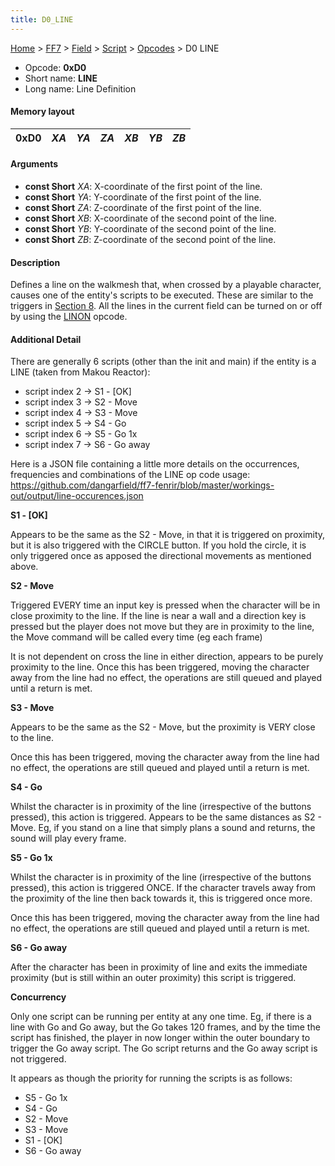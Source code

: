 ```yaml
---
title: D0_LINE
---
```


[Home](../../../../Main_Page.md) > [FF7](../../../../FF7.md) > [Field](../../../Field.md) > [Script](../../Script.md) > [Opcodes](../Opcodes.md) > D0 LINE

-   Opcode: **0xD0**
-   Short name: **LINE**
-   Long name: Line Definition

#### Memory layout

| 0xD0 | *XA* | *YA* | *ZA* | *XB* | *YB* | *ZB* |
|------|------|------|------|------|------|------|

#### Arguments

-   **const Short** *XA*: X-coordinate of the first point of the line.
-   **const Short** *YA*: Y-coordinate of the first point of the line.
-   **const Short** *ZA*: Z-coordinate of the first point of the line.
-   **const Short** *XB*: X-coordinate of the second point of the line.
-   **const Short** *YB*: Y-coordinate of the second point of the line.
-   **const Short** *ZB*: Z-coordinate of the second point of the line.

#### Description

Defines a line on the walkmesh that, when crossed by a playable character, causes one of the entity's scripts to be executed. These are similar to the triggers in [Section 8](FF7/Field/3D_Related "wikilink"). All the lines in the current field can be turned on or off by using the [LINON](D1_LINON.md) opcode.

#### Additional Detail

There are generally 6 scripts (other than the init and main) if the entity is a LINE (taken from Makou Reactor):

-   script index 2 -&gt; S1 - \[OK\]
-   script index 3 -&gt; S2 - Move
-   script index 4 -&gt; S3 - Move
-   script index 5 -&gt; S4 - Go
-   script index 6 -&gt; S5 - Go 1x
-   script index 7 -&gt; S6 - Go away

Here is a JSON file containing a little more details on the occurrences, frequencies and combinations of the LINE op code usage: <https://github.com/dangarfield/ff7-fenrir/blob/master/workings-out/output/line-occurences.json>

**S1 - \[OK\]**

Appears to be the same as the S2 - Move, in that it is triggered on proximity, but it is also triggered with the CIRCLE button. If you hold the circle, it is only triggered once as apposed the directional movements as mentioned above.

**S2 - Move**

Triggered EVERY time an input key is pressed when the character will be in close proximity to the line. If the line is near a wall and a direction key is pressed but the player does not move but they are in proximity to the line, the Move command will be called every time (eg each frame)

It is not dependent on cross the line in either direction, appears to be purely proximity to the line. Once this has been triggered, moving the character away from the line had no effect, the operations are still queued and played until a return is met.

**S3 - Move**

Appears to be the same as the S2 - Move, but the proximity is VERY close to the line.

Once this has been triggered, moving the character away from the line had no effect, the operations are still queued and played until a return is met.

**S4 - Go**

Whilst the character is in proximity of the line (irrespective of the buttons pressed), this action is triggered. Appears to be the same distances as S2 - Move. Eg, if you stand on a line that simply plans a sound and returns, the sound will play every frame.

**S5 - Go 1x**

Whilst the character is in proximity of the line (irrespective of the buttons pressed), this action is triggered ONCE. If the character travels away from the proximity of the line then back towards it, this is triggered once more.

Once this has been triggered, moving the character away from the line had no effect, the operations are still queued and played until a return is met.

**S6 - Go away**

After the character has been in proximity of line and exits the immediate proximity (but is still within an outer proximity) this script is triggered.

**Concurrency**

Only one script can be running per entity at any one time. Eg, if there is a line with Go and Go away, but the Go takes 120 frames, and by the time the script has finished, the player in now longer within the outer boundary to trigger the Go away script. The Go script returns and the Go away script is not triggered.

It appears as though the priority for running the scripts is as follows:

-   S5 - Go 1x
-   S4 - Go
-   S2 - Move
-   S3 - Move
-   S1 - \[OK\]
-   S6 - Go away
